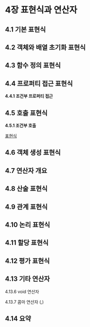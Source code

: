 # 4장 표현식과 연산자

## 4.1 기본 표현식

## 4.2 객체와 배열 초기화 표현식

## 4.3 함수 정의 표현식

## 4.4 프로퍼티 접근 표현식

**4.4.1 조건부 프로퍼티 접근**

## 4.5 호출 표현식

**4.5.1 조건부 호출**

[표현식](https://www.notion.so/8389be82750041d2bac713d7a924ad50)

## 4.6 객체 생성 표현식

## 4.7 연산자 개요

## 4.8 산술 표현식

## 4.9 관계 표현식

## 4.10 논리 표현식

## 4.11 할당 표현식

## 4.12 평가 표현식

## 4.13 기타 연산자

4.13.6 void 연산자

4.13.7 콤마 연산자 (,)

## 4.14 요약